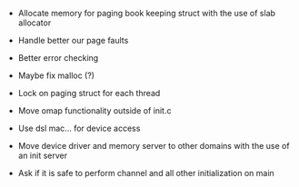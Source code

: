 - Allocate memory for paging book keeping struct with the use of slab allocator

- Handle better our page faults 

- Better error checking 

- Maybe fix malloc (?)

- Lock on paging struct for each thread

- Move omap functionality outside of init.c

- Use dsl mac... for device access

- Move device driver and memory server to other domains with the use of an init server

- Ask if it is safe to perform channel and all other initialization on main 

